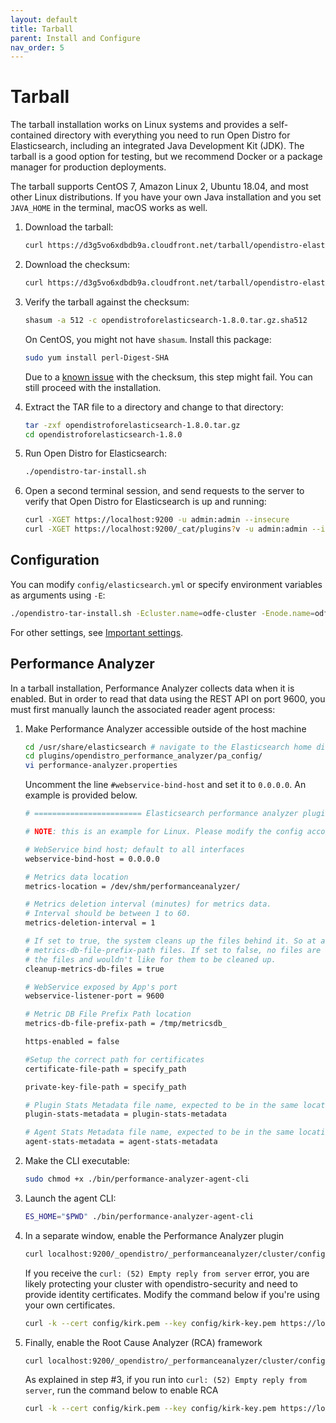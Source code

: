 ```yaml
---
layout: default
title: Tarball
parent: Install and Configure
nav_order: 5
---
```


# Tarball

The tarball installation works on Linux systems and provides a self-contained directory with everything you need to run Open Distro for Elasticsearch, including an integrated Java Development Kit (JDK). The tarball is a good option for testing, but we recommend Docker or a package manager for production deployments.

The tarball supports CentOS 7, Amazon Linux 2, Ubuntu 18.04, and most other Linux distributions. If you have your own Java installation and you set `JAVA_HOME` in the terminal, macOS works as well.

1. Download the tarball:

   ```bash
   curl https://d3g5vo6xdbdb9a.cloudfront.net/tarball/opendistro-elasticsearch/opendistroforelasticsearch-1.8.0.tar.gz -o opendistroforelasticsearch-1.8.0.tar.gz
   ```

1. Download the checksum:

   ```bash
   curl https://d3g5vo6xdbdb9a.cloudfront.net/tarball/opendistro-elasticsearch/opendistroforelasticsearch-1.8.0.tar.gz.sha512 -o opendistroforelasticsearch-1.8.0.tar.gz.sha512
   ```

1. Verify the tarball against the checksum:

   ```bash
   shasum -a 512 -c opendistroforelasticsearch-1.8.0.tar.gz.sha512
   ```

   On CentOS, you might not have `shasum`. Install this package:

   ```bash
   sudo yum install perl-Digest-SHA
   ```

   Due to a [known issue](https://github.com/opendistro-for-elasticsearch/opendistro-build/issues/81) with the checksum, this step might fail. You can still proceed with the installation.

1. Extract the TAR file to a directory and change to that directory:

   ```bash
   tar -zxf opendistroforelasticsearch-1.8.0.tar.gz
   cd opendistroforelasticsearch-1.8.0
   ```

1. Run Open Distro for Elasticsearch:

   ```bash
   ./opendistro-tar-install.sh
   ```

1. Open a second terminal session, and send requests to the server to verify that Open Distro for Elasticsearch is up and running:

   ```bash
   curl -XGET https://localhost:9200 -u admin:admin --insecure
   curl -XGET https://localhost:9200/_cat/plugins?v -u admin:admin --insecure
   ```


## Configuration

You can modify `config/elasticsearch.yml` or specify environment variables as arguments using `-E`:

```bash
./opendistro-tar-install.sh -Ecluster.name=odfe-cluster -Enode.name=odfe-node1 -Ehttp.host=0.0.0.0 -Ediscovery.type=single-node
```

For other settings, see [Important settings](../docker/#important-settings).


## Performance Analyzer

In a tarball installation, Performance Analyzer collects data when it is enabled. But in order to read that data using the REST API on port 9600, you must first manually launch the associated reader agent process:

1. Make Performance Analyzer accessible outside of the host machine

    ```bash
    cd /usr/share/elasticsearch # navigate to the Elasticsearch home directory
    cd plugins/opendistro_performance_analyzer/pa_config/
    vi performance-analyzer.properties
    ```
    
    Uncomment the line `#webservice-bind-host` and set it to `0.0.0.0`. An example is provided below.
    ```bash
    # ======================== Elasticsearch performance analyzer plugin config =========================
    
    # NOTE: this is an example for Linux. Please modify the config accordingly if you are using it under other OS.
    
    # WebService bind host; default to all interfaces
    webservice-bind-host = 0.0.0.0
    
    # Metrics data location
    metrics-location = /dev/shm/performanceanalyzer/
    
    # Metrics deletion interval (minutes) for metrics data.
    # Interval should be between 1 to 60.
    metrics-deletion-interval = 1
    
    # If set to true, the system cleans up the files behind it. So at any point, we should expect only 2
    # metrics-db-file-prefix-path files. If set to false, no files are cleaned up. This can be useful, if you are archiving
    # the files and wouldn't like for them to be cleaned up.
    cleanup-metrics-db-files = true
    
    # WebService exposed by App's port
    webservice-listener-port = 9600
    
    # Metric DB File Prefix Path location
    metrics-db-file-prefix-path = /tmp/metricsdb_
    
    https-enabled = false
    
    #Setup the correct path for certificates
    certificate-file-path = specify_path
    
    private-key-file-path = specify_path
    
    # Plugin Stats Metadata file name, expected to be in the same location
    plugin-stats-metadata = plugin-stats-metadata
    
    # Agent Stats Metadata file name, expected to be in the same location
    agent-stats-metadata = agent-stats-metadata
    ```

1. Make the CLI executable:

   ```bash
   sudo chmod +x ./bin/performance-analyzer-agent-cli
   ```

1. Launch the agent CLI:

   ```bash
   ES_HOME="$PWD" ./bin/performance-analyzer-agent-cli
   ```

1. In a separate window, enable the Performance Analyzer plugin

   ```bash
   curl localhost:9200/_opendistro/_performanceanalyzer/cluster/config -H 'Content-Type: application/json' -d '{"enabled": true}'
   ```
   
   If you receive the `curl: (52) Empty reply from server` error, you are likely protecting your cluster with 
   opendistro-security and need to provide identity certificates. Modify the command below if you're using your own 
   certificates.
   
   ```bash
   curl -k --cert config/kirk.pem --key config/kirk-key.pem https://localhost:9200/_opendistro/_performanceanalyzer/cluster/config -H 'Content-Type: application/json' -d '{"enabled": true}'
   ```
   
1. Finally, enable the Root Cause Analyzer (RCA) framework

    ```bash
    curl localhost:9200/_opendistro/_performanceanalyzer/cluster/config -H 'Content-Type: application/json' -d '{"enabled": true}'
    ```

    As explained in step #3, if you run into `curl: (52) Empty reply from server`, run the command below to enable RCA
    
    ```bash
    curl -k --cert config/kirk.pem --key config/kirk-key.pem https://localhost:9200/_opendistro/_performanceanalyzer/rca/cluster/config -H 'Content-Type: application/json' -d '{"enabled": true}'
    ```